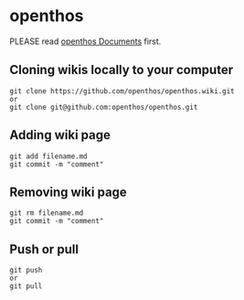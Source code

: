 # openthos

PLEASE read [openthos Documents](https://github.com/openthos/openthos/wiki) first. 


## Cloning wikis locally to your computer
```
git clone https://github.com/openthos/openthos.wiki.git
or 
git clone git@github.com:openthos/openthos.git
```

## Adding wiki page
```
git add filename.md
git commit -m "comment"
```

## Removing wiki page
```
git rm filename.md
git commit -m "comment"
```
## Push or pull
```
git push
or
git pull
```

